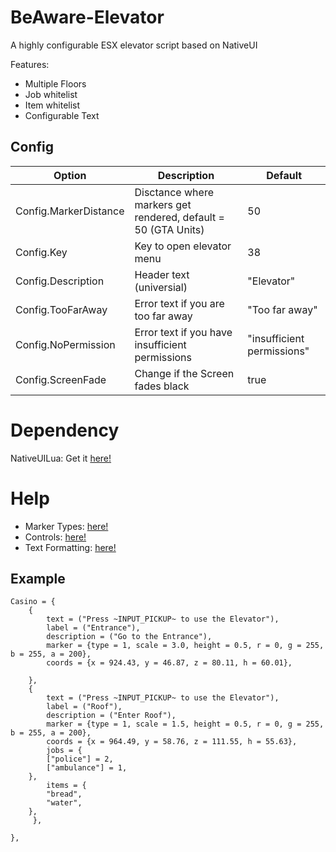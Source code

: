 # BeAware-Elevator
A highly configurable ESX elevator script based on NativeUI

Features:
- Multiple Floors
- Job whitelist
- Item whitelist
- Configurable Text

## Config

| Option | Description | Default |
|----------|----------|----------|
| Config.MarkerDistance | Disctance where markers get rendered, default = 50 (GTA Units) | 50 |
| Config.Key | Key to open elevator menu | 38 |
| Config.Description | Header text (universial) | "Elevator" |
| Config.TooFarAway | Error text if you are too far away | "Too far away" |
| Config.NoPermission | Error text if you have insufficient permissions | "insufficient permissions" |
| Config.ScreenFade | Change if the Screen fades black | true |

# Dependency
NativeUILua: Get it [here!](https://github.com/FrazzIe/NativeUILua)

# Help
- Marker Types: [here!](https://docs.fivem.net/docs/game-references/markers)
- Controls: [here!](https://docs.fivem.net/docs/game-references/controls/#controls)
- Text Formatting: [here!](https://docs.fivem.net/docs/game-references/text-formatting/#input-codes)

## Example
```
Casino = {
    {
        text = ("Press ~INPUT_PICKUP~ to use the Elevator"),
        label = ("Entrance"),
        description = ("Go to the Entrance"),
        marker = {type = 1, scale = 3.0, height = 0.5, r = 0, g = 255, b = 255, a = 200},
        coords = {x = 924.43, y = 46.87, z = 80.11, h = 60.01},
        
    },
    {
        text = ("Press ~INPUT_PICKUP~ to use the Elevator"),
        label = ("Roof"),
        description = ("Enter Roof"),
        marker = {type = 1, scale = 1.5, height = 0.5, r = 0, g = 255, b = 255, a = 200},
        coords = {x = 964.49, y = 58.76, z = 111.55, h = 55.63},
        jobs = {
	    ["police"] = 2,
	    ["ambulance"] = 1,
	},
        items = {
	    "bread",
	    "water",
	},
     },
    
},
```
